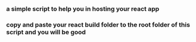 ### a simple script to help you in hosting your react app 
### copy and paste your react build folder to the root folder of this script and you will be good